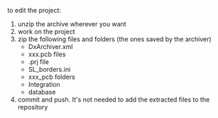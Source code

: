 to edit the project:
1. unzip the archive wherever you want
2. work on the project
3. zip the following files and folders (the ones saved by the archiver) 
   - DxArchiver.xml
   - xxx.pcb files
   - .prj file
   - SL_borders.ini 
   - xxx_pcb folders
   - Integration
   - database
4. commit and push. It's not needed to add the extracted files to the repository